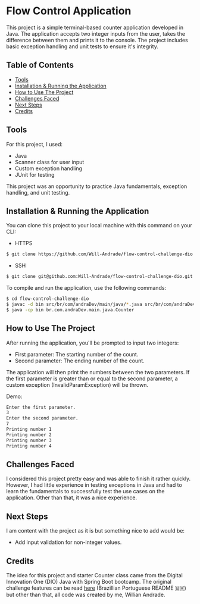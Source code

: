 # Flow Control Application
This project is a simple terminal-based counter application developed in Java. The application accepts two integer inputs from the user, takes the difference between them and prints it to the console. The project includes basic exception handling and unit tests to ensure it's integrity.

## Table of Contents

- [Tools](#tools)
- [Installation & Running the Application](#installation--running-the-application)
- [How to Use The Project](#how-to-use-the-project)
- [Challenges Faced](#challenges-faced)
- [Next Steps](#next-steps)
- [Credits](#credits)

## Tools

For this project, I used: 
- Java
- Scanner class for user input
- Custom exception handling
- JUnit for testing

This project was an opportunity to practice Java fundamentals, exception handling, and unit testing.

## Installation & Running the Application

You can clone this project to your local machine with this command on your CLI:

- HTTPS
```bash
$ git clone https://github.com/Will-Andrade/flow-control-challenge-dio.git
```

- SSH
```bash
$ git clone git@github.com:Will-Andrade/flow-control-challenge-dio.git
```

To compile and run the application, use the following commands:

```bash
$ cd flow-control-challenge-dio
$ javac -d bin src/br/com/andraDev/main/java/*.java src/br/com/andraDev/main/java/exception/*.java
$ java -cp bin br.com.andraDev.main.java.Counter
```

## How to Use The Project

After running the application, you'll be prompted to input two integers:

- First parameter: The starting number of the count.
- Second parameter: The ending number of the count.

The application will then print the numbers between the two parameters. If the first parameter is greater than or equal to the second parameter, a custom exception (InvalidParamException) will be thrown.

Demo:
```bash
Enter the first parameter.
3
Enter the second parameter.
7
Printing number 1
Printing number 2
Printing number 3
Printing number 4
```

## Challenges Faced

I considered this project pretty easy and was able to finish it rather quickly. However, I had little experience in testing exceptions in Java and had to learn the fundamentals to successfully test the use cases on the application. Other than that, it was a nice experience.

## Next Steps

I am content with the project as it is but something nice to add would be:
- Add input validation for non-integer values.

## Credits
The idea for this project and starter Counter class came from the Digital Innovation One (DIO) Java with Spring Boot bootcamp. The original challenge features can be read [here](https://github.com/digitalinnovationone/trilha-java-basico/tree/main/desafios/controle-fluxo) (Brazillian Portuguese README 🇧🇷) but other than that, all code was created by me, Willian Andrade.
